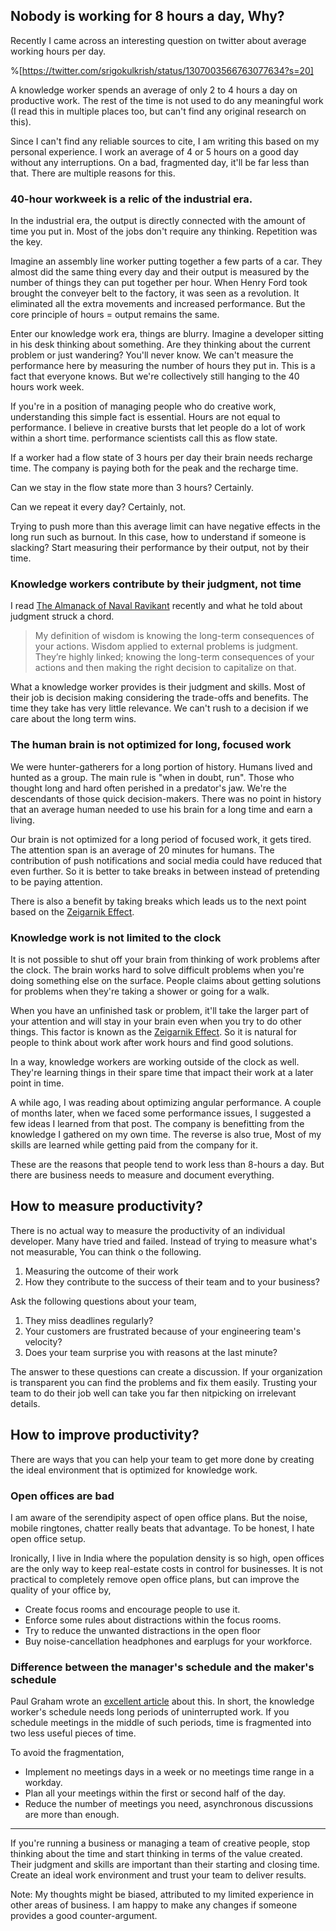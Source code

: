 ## Nobody is working for 8 hours a day, Why?

Recently I came across an interesting question on twitter about average working hours per day.

%[https://twitter.com/srigokulkrish/status/1307003566763077634?s=20]

A knowledge worker spends an average of only 2 to 4 hours a day on productive work. The rest of the time is not used to do any meaningful work (I read this in multiple places too, but can't find any original research on this).

Since I can't find any reliable sources to cite, I am writing this based on my personal experience. I work an average of 4 or 5 hours on a good day without any interruptions. On a bad, fragmented day, it'll be far less than that. There are multiple reasons for this.

### 40-hour workweek is a relic of the industrial era.
In the industrial era, the output is directly connected with the amount of time you put in. Most of the jobs don't require any thinking. Repetition was the key.

Imagine an assembly line worker putting together a few parts of a car. They almost did the same thing every day and their output is measured by the number of things they can put together per hour. When Henry Ford took brought the conveyer belt to the factory, it was seen as a revolution. It eliminated all the extra movements and increased performance. But the core principle of hours = output remains the same.

Enter our knowledge work era, things are blurry. Imagine a developer sitting in his desk thinking about something. Are they thinking about the current problem or just wandering? You'll never know. We can't measure the performance here by measuring the number of hours they put in. This is a fact that everyone knows. But we're collectively still hanging to the 40 hours work week.

If you're in a position of managing people who do creative work, understanding this simple fact is essential. Hours are not equal to performance. I believe in creative bursts that let people do a lot of work within a short time. performance scientists call this as flow state.

If a worker had a flow state of 3 hours per day their brain needs recharge time. The company is paying both for the peak and the recharge time.

Can we stay in the flow state more than 3 hours? Certainly.

Can we repeat it every day? Certainly, not.

Trying to push more than this average limit can have negative effects in the long run such as burnout. In this case, how to understand if someone is slacking? Start measuring their performance by their output, not by their time.

###  Knowledge workers contribute by their judgment, not time

I read [The Almanack of Naval Ravikant](https://www.navalmanack.com/) recently and what he told about judgment struck a chord.


> My definition of wisdom is knowing the long-term consequences of your actions. Wisdom applied to external problems is judgment. They’re highly linked; knowing the long-term consequences of your actions and then making the right decision to capitalize on that.

What a knowledge worker provides is their judgment and skills. Most of their job is decision making considering the trade-offs and benefits. The time they take has very little relevance. We can't rush to a decision if we care about the long term wins.

### The human brain is not optimized for long, focused work

We were hunter-gatherers for a long portion of history. Humans lived and hunted as a group. The main rule is "when in doubt, run". Those who thought long and hard often perished in a predator's jaw. We're the descendants of those quick decision-makers. There was no point in history that an average human needed to use his brain for a long time and earn a living.

Our brain is not optimized for a long period of focused work, it gets tired. The attention span is an average of 20 minutes for humans. The contribution of push notifications and social media could have reduced that even further. So it is better to take breaks in between instead of pretending to be paying attention.

There is also a benefit by taking breaks which leads us to the next point based on the [Zeigarnik Effect](https://en.wikipedia.org/wiki/Zeigarnik_effect).

### Knowledge work is not limited to the clock

It is not possible to shut off your brain from thinking of work problems after the clock. The brain works hard to solve difficult problems when you're doing something else on the surface. People claims about getting solutions for problems when they're taking a shower or going for a walk.

When you have an unfinished task or problem, it'll take the larger part of your attention and will stay in your brain even when you try to do other things. This factor is known as the [Zeigarnik Effect](https://en.wikipedia.org/wiki/Zeigarnik_effect). So it is natural for people to think about work after work hours and find good solutions.

In a way, knowledge workers are working outside of the clock as well. They're learning things in their spare time that impact their work at a later point in time.

A while ago, I was reading about optimizing angular performance. A couple of months later, when we faced some performance issues, I suggested a few ideas I learned from that post. The company is benefitting from the knowledge I gathered on my own time. The reverse is also true, Most of my skills are learned while getting paid from the company for it.

These are the reasons that people tend to work less than 8-hours a day. But there are business needs to measure and document everything.

## How to measure productivity?

There is no actual way to measure the productivity of an individual developer. Many have tried and failed. Instead of trying to measure what's not measurable,  You can think o the following.

1. Measuring the outcome of their work
2. How they contribute to the success of their team and to your business?

Ask the following questions about your team,

1. They miss deadlines regularly?
2. Your customers are frustrated because of your engineering team's velocity?
3. Does your team surprise you with reasons at the last minute?

The answer to these questions can create a discussion. If your organization is transparent you can find the problems and fix them easily. Trusting your team to do their job well can take you far then nitpicking on irrelevant details.

## How to improve productivity?

There are ways that you can help your team to get more done by creating the ideal environment that is optimized for knowledge work.

### Open offices are bad

I am aware of the serendipity aspect of open office plans. But the noise, mobile ringtones, chatter really beats that advantage. To be honest, I hate open office setup.

Ironically, I live in India where the population density is so high, open offices are the only way to keep real-estate costs in control for businesses. It is not practical to completely remove open office plans, but can improve the quality of your office by,
- Create focus rooms and encourage people to use it.
- Enforce some rules about distractions within the focus rooms.
- Try to reduce the unwanted distractions in the open floor
- Buy noise-cancellation headphones and earplugs for your workforce.

### Difference between the manager's schedule and the maker's schedule

 Paul Graham wrote an [excellent article](http://www.paulgraham.com/makersschedule.html) about this. In short, the knowledge worker's schedule needs long periods of uninterrupted work. If you schedule meetings in the middle of such periods, time is fragmented into two less useful pieces of time.

To avoid the fragmentation,

- Implement no meetings days in a week or no meetings time range in a workday.
- Plan all your meetings within the first or second half of the day.
- Reduce the number of meetings you need, asynchronous discussions are more than enough.

--- 

If you're running a business or managing a team of creative people, stop thinking about the time and start thinking in terms of the value created. Their judgment and skills are important than their starting and closing time. Create an ideal work environment and trust your team to deliver results.

Note: My thoughts might be biased, attributed to my limited experience in other areas of business. I am happy to make any changes if someone provides a good counter-argument.